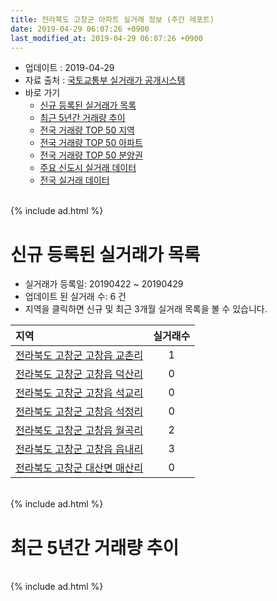 ```yaml
---
title: 전라북도 고창군 아파트 실거래 정보 (주간 레포트)
date: 2019-04-29 06:07:26 +0900
last_modified_at: 2019-04-29 06:07:26 +0900
---
```


* 업데이트 : 2019-04-29
* 자료 출처 : [국토교통부 실거래가 공개시스템](http://rt.molit.go.kr)
* 바로 가기
    * [신규 등록된 실거래가 목록](#신규-등록된-실거래가-목록)
    * [최근 5년간 거래량 추이](#최근-5년간-거래량-추이)
    * [전국 거래량 TOP 50 지역](https://inasie.github.io/apt-trade-info/최근-3개월-전국에서-가장-거래가-많이-발생한-지역)
    * [전국 거래량 TOP 50 아파트](https://inasie.github.io/apt-trade-info/최근-3개월-전국에서-가장-거래가-많이-발생한-아파트)
    * [전국 거래량 TOP 50 분양권](https://inasie.github.io/apt-trade-info/최근-3개월-전국에서-가장-거래가-많이-발생한-분양권)
    * [주요 신도시 실거래 데이터](https://inasie.github.io/apt-trade-info/주요-신도시)
    * [전국 실거래 데이터](https://inasie.github.io/apt-trade-info/전국)

<br>
{% include ad.html %}
<br>

# 신규 등록된 실거래가 목록
* 실거래가 등록일: 20190422 ~ 20190429
* 업데이트 된 실거래 수: 6 건
* 지역을 클릭하면 신규 및 최근 3개월 실거래 목록을 볼 수 있습니다.


|지역|실거래수|
|:---|:---:|
|[전라북도 고창군 고창읍 교촌리](https://inasie.github.io/apt-trade-info/전라북도-고창군-고창읍-교촌리)|1|
|[전라북도 고창군 고창읍 덕산리](https://inasie.github.io/apt-trade-info/전라북도-고창군-고창읍-덕산리)|0|
|[전라북도 고창군 고창읍 석교리](https://inasie.github.io/apt-trade-info/전라북도-고창군-고창읍-석교리)|0|
|[전라북도 고창군 고창읍 석정리](https://inasie.github.io/apt-trade-info/전라북도-고창군-고창읍-석정리)|0|
|[전라북도 고창군 고창읍 월곡리](https://inasie.github.io/apt-trade-info/전라북도-고창군-고창읍-월곡리)|2|
|[전라북도 고창군 고창읍 읍내리](https://inasie.github.io/apt-trade-info/전라북도-고창군-고창읍-읍내리)|3|
|[전라북도 고창군 대산면 매산리](https://inasie.github.io/apt-trade-info/전라북도-고창군-대산면-매산리)|0|


<br>
{% include ad.html %}
<br>

# 최근 5년간 거래량 추이


<div style="width:100%;">
    <canvas id="deal_progress" height="200"></canvas>
</div>

<script>
new Chart(document.getElementById("deal_progress"), {
    type: 'line',
    data: {
        labels: ['201404','201405','201406','201407','201408','201409','201410','201411','201412','201501','201502','201503','201504','201505','201506','201507','201508','201509','201510','201511','201512','201601','201602','201603','201604','201605','201606','201607','201608','201609','201610','201611','201612','201701','201702','201703','201704','201705','201706','201707','201708','201709','201710','201711','201712','201801','201802','201803','201804','201805','201806','201807','201808','201809','201810','201811','201812','201901','201902','201903','201904'],
        datasets: [{
            label: '매매',
            pointRadius: 1,
            data: [15, 18, 7, 15, 11, 18, 25, 12, 15, 19, 20, 15, 16, 13, 14, 10, 8, 12, 17, 10, 15, 13, 20, 17, 13, 10, 14, 9, 17, 9, 17, 14, 11, 6, 26, 27, 16, 18, 21, 20, 25, 16, 16, 13, 9, 20, 19, 18, 14, 19, 13, 17, 14, 15, 23, 25, 14, 15, 15, 16, 14],
            borderColor: "rgba(255, 201, 14, 1)",
            backgroundColor: "rgba(255, 201, 14, 0.5)",
            fill: false,
            lineTension: 0
        },{
            label: '전월세',
            pointRadius: 1,
            data: [3, 5, 3, 7, 2, 7, 10, 4, 2, 8, 6, 5, 5, 2, 2, 5, 4, 2, 3, 12, 6, 8, 2, 6, 7, 7, 3, 3, 3, 4, 6, 3, 7, 4, 9, 10, 14, 6, 5, 7, 3, 6, 4, 14, 3, 4, 5, 5, 3, 3, 4, 3, 5, 2, 4, 4, 8, 4, 6, 9, 3],
            borderColor: "rgba(0, 141, 185, 1)",
            backgroundColor: "rgba(0, 141, 185, 0.5)",
            fill: false,
            lineTension: 0
        }
        ]
    },
    options: {
        responsive: true,
        title: {
            display: false
        },
        tooltips: {
            mode: 'index',
            intersect: false
        },
        hover: {
            mode: 'nearest',
            intersect: true
        },
        scales: {
            xAxes: [{
                display: true,
                scaleLabel: {
                    display: true,
                    labelString: '년/월'
                }
            }],
            yAxes: [{
                display: true,
                ticks: {
                    suggestedMin: 0,
                },
                scaleLabel: {
                    display: true,
                    labelString: '실거래 수'
                }
            }]
        }
    }
});

</script>


<br>
{% include ad.html %}
<br>

